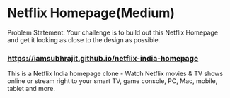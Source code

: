 # Netflix Homepage(Medium)

Problem Statement: Your challenge is to build out this Netflix Homepage and get it looking as close to the design as possible.

### https://iamsubhrajit.github.io/netflix-india-homepage
This is a Netflix India homepage clone - 
Watch Netflix movies &amp; TV shows online or stream right to your smart TV, game console, PC, Mac, mobile, tablet and more.
